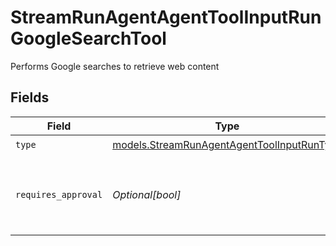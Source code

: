 # StreamRunAgentAgentToolInputRunGoogleSearchTool

Performs Google searches to retrieve web content


## Fields

| Field                                                                                          | Type                                                                                           | Required                                                                                       | Description                                                                                    |
| ---------------------------------------------------------------------------------------------- | ---------------------------------------------------------------------------------------------- | ---------------------------------------------------------------------------------------------- | ---------------------------------------------------------------------------------------------- |
| `type`                                                                                         | [models.StreamRunAgentAgentToolInputRunType](../models/streamrunagentagenttoolinputruntype.md) | :heavy_check_mark:                                                                             | N/A                                                                                            |
| `requires_approval`                                                                            | *Optional[bool]*                                                                               | :heavy_minus_sign:                                                                             | Whether this tool requires approval before execution                                           |